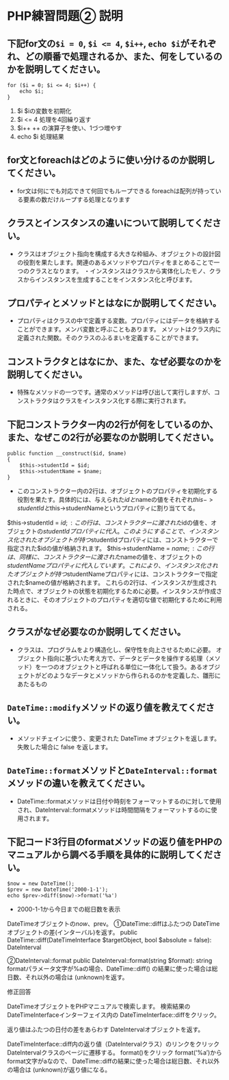 # PHP練習問題② 説明

## 下記for文の`$i = 0`, `$i <= 4`, `$i++`, `echo $i`がそれぞれ、どの順番で処理されるか、また、何をしているのかを説明してください。

```
for ($i = 0; $i <= 4; $i++) {
    echo $i;
}
```

1. $i $iの変数を初期化
2. $i <= 4 処理を4回繰り返す
3. $i++  ++ の演算子を使い、1づつ増やす
4. echo $i 処理結果

## for文とforeachはどのように使い分けるのか説明してください。
- for文は何にでも対応できて何回でもループできる
foreachは配列が持っている要素の数だけループする処理となります

## クラスとインスタンスの違いについて説明してください。
- クラスはオブジェクト指向を構成する大きな枠組み、オブジェクトの設計図の役割を果たします。関連のあるメソッドやプロパティをまとめることで一つのクラスとなります。
・インスタンスはクラスから実体化したモノ、クラスからインスタンスを生成することをインスタンス化と呼びます。

## プロパティとメソッドとはなにか説明してください。
- プロパティはクラスの中で定義する変数。プロパティにはデータを格納することができます。メンバ変数と呼ぶこともあります。
メソットはクラス内に定義された関数。そのクラスのふるまいを定義することができます。

## コンストラクタとはなにか、また、なぜ必要なのかを説明してください。
- 特殊なメソッドの一つです。通常のメソッドは呼び出して実行しますが、コンストラクタはクラスをインスタンス化する際に実行されます。

## 下記コンストラクター内の2行が何をしているのか、また、なぜこの2行が必要なのか説明してください。
```
public function __construct($id, $name)
{
    $this->studentId = $id;
    $this->studentName = $name;
}
```
- このコンストラクター内の2行は、オブジェクトのプロパティを初期化する役割を果たす。具体的には、与えられた$idと$nameの値をそれぞれ$this->studentIdと$this->studentNameというプロパティに割り当ててる。

$this->studentId = $id;: この行は、コンストラクターに渡された$idの値を、オブジェクトの$studentIdプロパティに代入。このようにすることで、インスタンス化されたオブジェクトが持つ$studentIdプロパティには、コンストラクターで指定された$idの値が格納されます。
$this->studentName = $name;: この行は、同様に、コンストラクターに渡された$nameの値を、オブジェクトの$studentNameプロパティに代入しています。これにより、インスタンス化されたオブジェクトが持つ$studentNameプロパティには、コンストラクターで指定された$nameの値が格納されます。
これらの2行は、インスタンスが生成された時点で、オブジェクトの状態を初期化するために必要。インスタンスが作成されるときに、そのオブジェクトのプロパティを適切な値で初期化するために利用される。

## クラスがなぜ必要なのか説明してください。
- クラスは、プログラムをより構造化し、保守性を向上させるために必要。
オブジェクト指向に基づいた考え方で、データとデータを操作する処理（メソッド）を一つのオブジェクトと呼ばれる単位に一体化して扱う。あるオブジェクトがどのようなデータとメソッドから作られるのかを定義した、雛形にあたるもの

## `DateTime::modify`メソッドの返り値を教えてください。
- メソッドチェインに使う、変更された DateTime オブジェクトを返します。失敗した場合に false を返します。

## `DateTime::format`メソッドと`DateInterval::format`メソッドの違いを教えてください。
- DateTime::formatメソッドは日付や時刻をフォーマットするのに対して使用され、DateInterval::formatメソッドは時間間隔をフォーマットするのに使用されます。


## 下記コード3行目のformatメソッドの返り値をPHPのマニュアルから調べる手順を具体的に説明してください。
```
$now = new DateTime();
$prev = new DateTime('2000-1-1');
echo $prev->diff($now)->format('%a')
```

- 2000-1-1から今日までの総日数を表示


DateTimeオブジェクトの$now、$prev。
①DateTime::diffはふたつの DateTime オブジェクトの差(インターバル)を返す。
public DateTime::diff(DateTimeInterface $targetObject, bool $absolute = false): DateInterval

②DateInterval::format
public DateInterval::format(string $format): string
formatパラメータ文字が%aの場合、DateTime::diff() の結果に使った場合は総日数、それ以外の場合は (unknown)を返す。



修正回答

DateTimeオブジェクトをPHPマニュアルで検索します。
検索結果のDateTimeInterfaceインターフェイス内の
DateTimeInterface::diffをクリック。

返り値はふたつの日付の差をあらわす DateIntervalオブジェクトを返す。

DateTimeInterface::diff内の返り値（DateIntervalクラス）のリンクをクリック
DateIntervalクラスのページに遷移する。
format()をクリック
format(‘%a’)からformat文字がaなので、
DateTime::diffの結果に使った場合は総日数、それ以外の場合は (unknown)が返り値になる。